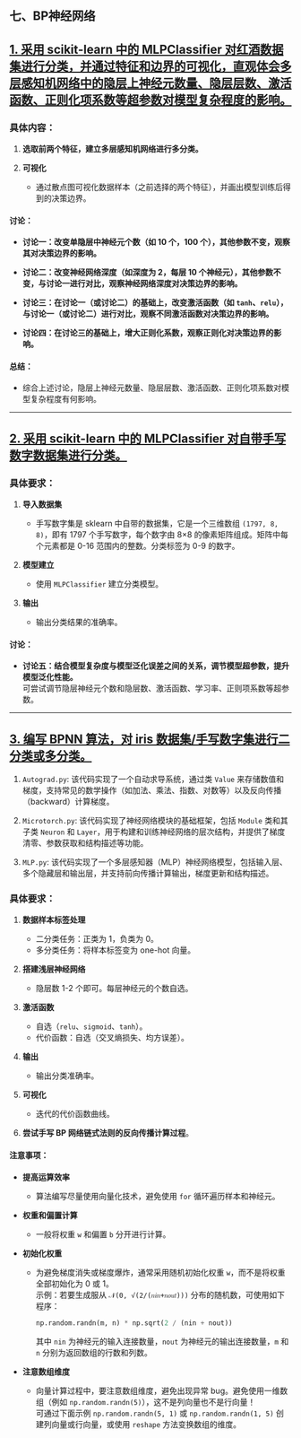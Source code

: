 
## 七、BP神经网络

## [1. 采用 scikit-learn 中的 MLPClassifier 对红酒数据集进行分类，并通过特征和边界的可视化，直观体会多层感知机网络中的隐层上神经元数量、隐层层数、激活函数、正则化项系数等超参数对模型复杂程度的影响。](ML7_1.ipynb)

### 具体内容：

1. **选取前两个特征，建立多层感知机网络进行多分类。**

2. **可视化**  
   - 通过散点图可视化数据样本（之前选择的两个特征），并画出模型训练后得到的决策边界。

#### 讨论：

- **讨论一：改变单隐层中神经元个数（如 10 个，100 个），其他参数不变，观察其对决策边界的影响。**
  
- **讨论二：改变神经网络深度（如深度为 2，每层 10 个神经元），其他参数不变，与讨论一进行对比，观察神经网络深度对决策边界的影响。**

- **讨论三：在讨论一（或讨论二）的基础上，改变激活函数（如 `tanh`、`relu`），与讨论一（或讨论二）进行对比，观察不同激活函数对决策边界的影响。**

- **讨论四：在讨论三的基础上，增大正则化系数，观察正则化对决策边界的影响。**

#### 总结：

- 综合上述讨论，隐层上神经元数量、隐层层数、激活函数、正则化项系数对模型复杂程度有何影响。

---

## [2. 采用 scikit-learn 中的 MLPClassifier 对自带手写数字数据集进行分类。](ML7_2.ipynb)

### 具体要求：

1. **导入数据集**  
   - 手写数字集是 sklearn 中自带的数据集，它是一个三维数组 `(1797, 8, 8)`，即有 1797 个手写数字，每个数字由 8×8 的像素矩阵组成。矩阵中每个元素都是 0-16 范围内的整数。分类标签为 0-9 的数字。

2. **模型建立**  
   - 使用 `MLPClassifier` 建立分类模型。

3. **输出**  
   - 输出分类结果的准确率。

#### 讨论：

- **讨论五：结合模型复杂度与模型泛化误差之间的关系，调节模型超参数，提升模型泛化性能。**  
   可尝试调节隐层神经元个数和隐层数、激活函数、学习率、正则项系数等超参数。

---

## [3. 编写 BPNN 算法，对 iris 数据集/手写数字集进行二分类或多分类。](ML7_3.ipynb)

1. `Autograd.py`: 该代码实现了一个自动求导系统，通过类 `Value` 来存储数值和梯度，支持常见的数学操作（如加法、乘法、指数、对数等）以及反向传播（backward）计算梯度。

2. `Microtorch.py`: 该代码实现了神经网络模块的基础框架，包括 `Module` 类和其子类 `Neuron` 和 `Layer`，用于构建和训练神经网络的层次结构，并提供了梯度清零、参数获取和结构描述等功能。

3. `MLP.py`: 该代码实现了一个多层感知器（MLP）神经网络模型，包括输入层、多个隐藏层和输出层，并支持前向传播计算输出，梯度更新和结构描述。

### 具体要求：

1. **数据样本标签处理**  
   - 二分类任务：正类为 1，负类为 0。  
   - 多分类任务：将样本标签变为 one-hot 向量。

2. **搭建浅层神经网络**  
   - 隐层数 1-2 个即可。每层神经元的个数自选。

3. **激活函数**  
   - 自选（`relu`、`sigmoid`、`tanh`）。  
   - 代价函数：自选（交叉熵损失、均方误差）。

4. **输出**  
   - 输出分类准确率。

5. **可视化**  
   - 迭代的代价函数曲线。

6. **尝试手写 BP 网络链式法则的反向传播计算过程**。

#### 注意事项：

- **提高运算效率**  
   - 算法编写尽量使用向量化技术，避免使用 `for` 循环遍历样本和神经元。

- **权重和偏置计算**  
   - 一般将权重 `w` 和偏置 `b` 分开进行计算。

- **初始化权重**  
   - 为避免梯度消失或梯度爆炸，通常采用随机初始化权重 `w`，而不是将权重全部初始化为 0 或 1。  
     示例：若要生成服从 `𝒩(0, √(2/(𝑛𝑖𝑛+𝑛𝑜𝑢𝑡)))` 分布的随机数，可使用如下程序：  
     ```python
     np.random.randn(m, n) * np.sqrt(2 / (nin + nout))
     ```
     其中 `nin` 为神经元的输入连接数量，`nout` 为神经元的输出连接数量，`m` 和 `n` 分别为返回数组的行数和列数。

- **注意数组维度**  
   - 向量计算过程中，要注意数组维度，避免出现异常 bug。避免使用一维数组（例如 `np.random.randn(5)`），这不是列向量也不是行向量！  
     可通过下面示例 `np.random.randn(5, 1)` 或 `np.random.randn(1, 5)` 创建列向量或行向量，或使用 `reshape` 方法变换数组的维度。
